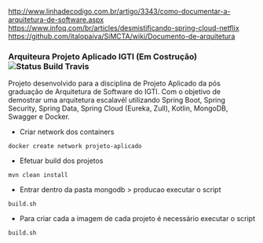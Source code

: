 http://www.linhadecodigo.com.br/artigo/3343/como-documentar-a-arquitetura-de-software.aspx
https://www.infoq.com/br/articles/desmistificando-spring-cloud-netflix
https://github.com/italopaiva/SiMCTA/wiki/Documento-de-arquitetura
### Arquiteura Projeto Aplicado IGTI (Em Costrução) ![Status Build Travis](https://travis-ci.org/dsamuel32/projeto-aplicado-arq-software.svg?branch=master)

Projeto desenvolvido para a disciplina de Projeto Aplicado da pós graduação de Arquitetura de Software do IGTI. Com o objetivo de demostrar uma arquitetura escalavél utilizando Spring Boot, Spring Security, Spring Data, Spring Cloud (Eureka, Zull), Kotlin, MongoDB, Swagger e Docker. 

- Criar network dos containers

```
docker create network projeto-aplicado
```

 - Efetuar build dos projetos
```
mvn clean install
```

- Entrar dentro da pasta mongodb > producao executar o script

```
build.sh
```

 - Para criar cada a imagem de cada projeto é necessário executar o script

```
build.sh
```
